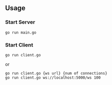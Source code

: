 ## Usage

### Start Server
```
go run main.go
```
### Start Client
```
go run client.go 
```
or
```
go run client.go {ws url} {num of connections}
go run client.go ws://localhost:5000/ws 100
```